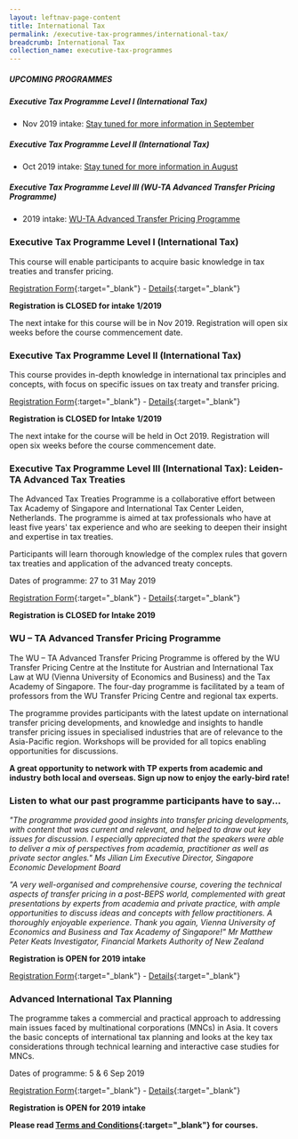 ```yaml
---
layout: leftnav-page-content
title: International Tax
permalink: /executive-tax-programmes/international-tax/
breadcrumb: International Tax
collection_name: executive-tax-programmes
---
```


##### **UPCOMING PROGRAMMES**
##### **Executive Tax Programme Level I (International Tax)**
* Nov 2019 intake: [Stay tuned for more information in September](/executive-tax-programmes/international-tax/#etp1IT-ta-id)

##### **Executive Tax Programme Level II (International Tax)**
* Oct 2019 intake: [Stay tuned for more information in August](/executive-tax-programmes/international-tax/#etp2IT-ta-id)

##### **Executive Tax Programme Level III (WU-TA Advanced Transfer Pricing Programme)**
* 2019 intake: [WU-TA Advanced Transfer Pricing Programme](/executive-tax-programmes/international-tax/#wu-ta-id)


<a id="etp1IT-ta-id"></a>
### **Executive Tax Programme Level I (International Tax)**

This course will enable participants to acquire basic knowledge in tax treaties and transfer pricing.

[Registration Form](https://docs.google.com/forms/d/1TIyChQIw2jL8HX_JmnF9YwXwyhT6iN-RkOv4r1deYp0/edit){:target="_blank"} - [Details](/files/executive-tax-programmes/income-tax/L1_ITP_1_2019_programme.pdf){:target="_blank"}

**Registration is CLOSED for intake 1/2019**

The next intake for this course will be in Nov 2019. Registration will open six weeks before the course commencement date.

<a id="etp2IT-ta-id"></a>
### **Executive Tax Programme Level II (International Tax)**

This course provides in-depth knowledge in international tax principles and concepts, with focus on specific issues on tax treaty and transfer pricing.

[Registration Form](https://docs.google.com/forms/d/1VNrPSkzxwHyq0a_ylg-QBb65tC-JHc77P4z6PGgIYc8/edit){:target="_blank"} - [Details](/files/executive-tax-programmes/income-tax/Intl-Tax-Level-2-1-2018.pdf){:target="_blank"}

**Registration is CLOSED for Intake 1/2019**

The next intake for the course will be held in Oct 2019. Registration will open six weeks before the course commencement date.

<a id="leiden-ta-id"></a>
### **Executive Tax Programme Level III (International Tax): Leiden-TA Advanced Tax Treaties**

The Advanced Tax Treaties Programme is a collaborative effort between Tax Academy of Singapore and International Tax Center Leiden, Netherlands. The programme is aimed at tax professionals who have at least five years' tax experience and who are seeking to deepen their insight and expertise in tax treaties.

Participants will learn thorough knowledge of the complex rules that govern tax treaties and application of the advanced treaty concepts.

Dates of programme: 27 to 31 May 2019

[Registration Form](https://docs.google.com/forms/u/1/d/199A8YqpruxuKS7E6Ww4KtqisWpthBqy3jB0-7LIeAZw/edit){:target="_blank"} - [Details](/files/executive-tax-programmes/income-tax/Brochure_Leiden-TA_Advanced_Tax_Treaties.pdf){:target="_blank"}

**Registration is CLOSED for Intake 2019**

<a id="wu-ta-id"></a>
### **WU – TA Advanced Transfer Pricing Programme**

The WU – TA Advanced Transfer Pricing Programme is offered by the WU Transfer Pricing Centre at the Institute for Austrian and International Tax Law at WU (Vienna University of Economics and Business) and the Tax Academy of Singapore. The four-day programme is facilitated by a team of professors from the WU Transfer Pricing Centre and regional tax experts.

The programme provides participants with the latest update on international transfer pricing developments, and knowledge and insights to handle transfer pricing issues in specialised industries that are of relevance to the Asia-Pacific region. Workshops will be provided for all topics enabling opportunities for discussions.

**A great opportunity to network with TP experts from academic and industry both local and overseas. Sign up now to enjoy the early-bird rate!** 

### **Listen to what our past programme participants have to say...**

*"The programme provided good insights into transfer pricing developments, with content that was current and relevant, and helped to draw out key issues for discussion. I especially appreciated that the speakers were able to deliver a mix of perspectives from academia, practitioner as well as private sector angles."*
*Ms Jilian Lim*
*Executive Director, Singapore Economic Development Board*

*"A very well-organised and comprehensive course, covering the technical aspects of transfer pricing in a post-BEPS world, complemented with great presentations by experts from academia and private practice, with ample opportunities to discuss ideas and concepts with fellow practitioners. A thoroughly enjoyable experience. Thank you again, Vienna University of Economics and Business and Tax Academy of Singapore!"*
*Mr Matthew Peter Keats*
*Investigator, Financial Markets Authority of New Zealand*

**Registration is OPEN for 2019 intake**

[Registration Form](https://docs.google.com/forms/d/e/1FAIpQLSd3xXcKQ3CSqb7TFWkKVXlgN75d0XawogOyBPQk_KbggoVbRw/viewform){:target="_blank"} - [Details](/files/executive-tax-programmes/WU%20Prog.pdf){:target="_blank"}

### **Advanced International Tax Planning**

The programme takes a commercial and practical approach to addressing main issues faced by multinational corporations (MNCs) in Asia. It covers the basic concepts of international tax planning and looks at the key tax considerations through technical learning and interactive case studies for MNCs.

Dates of programme: 5 & 6 Sep 2019

[Registration Form](https://docs.google.com/forms/d/1mueIi7haKCfyo2xIi3YsqN9gtlMFhp48-6J_5hwzhfk/edit){:target="_blank"} - [Details](/files/executive-tax-programmes/income-tax/ITP2019.pdf){:target="_blank"}

**Registration is OPEN for 2019 intake**

**Please read [Terms and Conditions](/executive-tax-programmes/Terms-and-Conditions/){:target="_blank"} for courses.**

